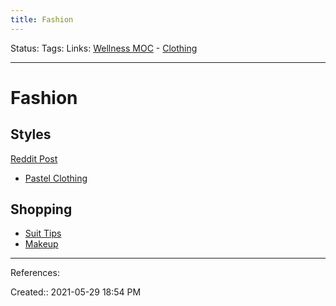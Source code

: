 ```yaml
---
title: Fashion
---
```

Status:
Tags: 
Links: [Wellness MOC](out/wellness-moc.md) - [Clothing](out/.trash/clothing.md)
___
# Fashion
## Styles
[Reddit Post](https://www.reddit.com/r/malefashionadvice/comments/6u0b4c/different_fashion_stylesaesthetics/)
- [Pastel Clothing](out/pastel-clothing.md)
## Shopping
- [Suit Tips](out/suit-tips.md)
- [Makeup](out/makeup.md)
___
References:

Created:: 2021-05-29 18:54 PM